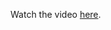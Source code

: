 
Watch the video [here](https://drive.google.com/file/d/1egAbUi3AOiHvSorDjlZlJdBW7NJrJX3Y/view?usp=drive_link).